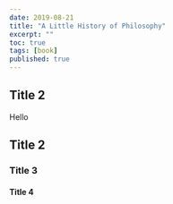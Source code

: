 ```yaml
---
date: 2019-08-21
title: "A Little History of Philosophy"
excerpt: ""
toc: true
tags: [book]
published: true
---
```


## Title 2
Hello

## Title 2
### Title 3
#### Title 4

